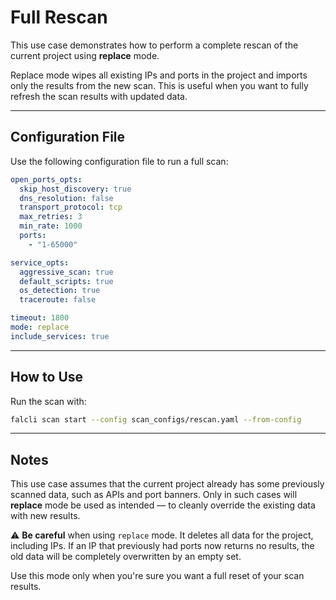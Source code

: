 # Full Rescan

This use case demonstrates how to perform a complete rescan of the current project using **replace** mode.

Replace mode wipes all existing IPs and ports in the project and imports only the results from the new scan. This is useful when you want to fully refresh the scan results with updated data.

---

## Configuration File

Use the following configuration file to run a full scan:

```yaml
open_ports_opts:
  skip_host_discovery: true
  dns_resolution: false
  transport_protocol: tcp
  max_retries: 3
  min_rate: 1000
  ports:
    - "1-65000"

service_opts:
  aggressive_scan: true
  default_scripts: true
  os_detection: true
  traceroute: false

timeout: 1800
mode: replace
include_services: true
```

---

## How to Use

Run the scan with:

```bash
falcli scan start --config scan_configs/rescan.yaml --from-config
```

---

## Notes

This use case assumes that the current project already has some previously scanned data, such as APIs and port banners. Only in such cases will **replace** mode be used as intended — to cleanly override the existing data with new results.

⚠️ **Be careful** when using `replace` mode. It deletes all data for the project, including IPs. If an IP that previously had ports now returns no results, the old data will be completely overwritten by an empty set.

Use this mode only when you're sure you want a full reset of your scan results.
